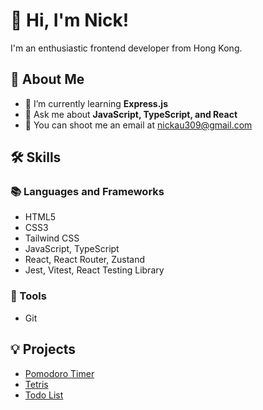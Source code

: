 # 👋 Hi, I'm Nick!

I'm an enthusiastic frontend developer from Hong Kong.

## 🚀 About Me

- 🌱 I’m currently learning **Express.js**
- 💬 Ask me about **JavaScript, TypeScript, and React**
- 📧 You can shoot me an email at [nickau309@gmail.com](mailto:nickau309@gmail.com)

## 🛠 Skills

### 📚 Languages and Frameworks

- HTML5
- CSS3
- Tailwind CSS
- JavaScript, TypeScript
- React, React Router, Zustand
- Jest, Vitest, React Testing Library

### 🔧 Tools

- Git

## 💡 Projects

- [Pomodoro Timer](https://nickau309.github.io/pomodoro-timer/)
- [Tetris](https://nickau309.github.io/tetris/)
- [Todo List](https://nickau309.github.io/todo-list/)

<!--
**nickau309/nickau309** is a ✨ _special_ ✨ repository because its `README.md` (this file) appears on your GitHub profile.

Here are some ideas to get you started:

- 🔭 I’m currently working on ...
- 🌱 I’m currently learning ...
- 👯 I’m looking to collaborate on ...
- 🤔 I’m looking for help with ...
- 💬 Ask me about ...
- 📫 How to reach me: ...
- 😄 Pronouns: ...
- ⚡ Fun fact: ...
-->
